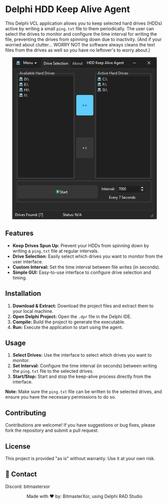 <h1>Delphi HDD Keep Alive Agent</h1>

<p>This Delphi VCL application allows you to keep selected hard drives (HDDs) active by writing a small <code>ping.txt</code> file to them periodically. The user can select the drives to monitor and configure the time interval for writing the file, preventing the drives from spinning down due to inactivity. (And if your worried about clutter... WORRY NOT the software always cleans the text files from the drives as well so you have no leftover's to worry about.)</p>

<!-- Replace 'Preview.gif' with the path to your actual image file -->
<p align="center">
  <img src="Preview.png" alt="Screenshot of the Delphi HDD Keep Alive Agent" style="max-width:100%; height:auto;">
</p>

<h2>Features</h2>
<ul>
  <li><strong>Keep Drives Spun Up:</strong> Prevent your HDDs from spinning down by writing a <code>ping.txt</code> file at regular intervals.</li>
  <li><strong>Drive Selection:</strong> Easily select which drives you want to monitor from the user interface.</li>
  <li><strong>Custom Interval:</strong> Set the time interval between file writes (in seconds).</li>
  <li><strong>Simple GUI:</strong> Easy-to-use interface to configure drive selection and timing.</li>
</ul>

<h2>Installation</h2>
<ol>
  <li><strong>Download & Extract:</strong> Download the project files and extract them to your local machine.</li>
  <li><strong>Open Delphi Project:</strong> Open the <code>.dpr</code> file in the Delphi IDE.</li>
  <li><strong>Compile:</strong> Build the project to generate the executable.</li>
  <li><strong>Run:</strong> Execute the application to start using the agent.</li>
</ol>

<h2>Usage</h2>
<ol>
  <li><strong>Select Drives:</strong> Use the interface to select which drives you want to monitor.</li>
  <li><strong>Set Interval:</strong> Configure the time interval (in seconds) between writing the <code>ping.txt</code> file to the selected drives.</li>
  <li><strong>Start/Stop:</strong> Start and stop the keep-alive process directly from the interface.</li>
</ol>

<p><strong>Note:</strong> Make sure the <code>ping.txt</code> file can be written to the selected drives, and ensure you have the necessary permissions to do so.</p>

<h2>Contributing</h2>
<p>Contributions are welcome! If you have suggestions or bug fixes, please fork the repository and submit a pull request.</p>

<h2>License</h2>
<p>This project is provided "as is" without warranty. Use it at your own risk.</p>

<h2>📧 Contact</h2>
<p>Discord: bitmasterxor</p>

<p align="center">Made with ❤️ by: BitmasterXor, using Delphi RAD Studio</p>
